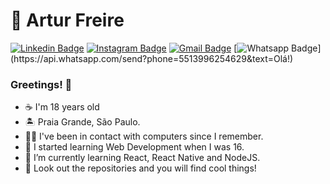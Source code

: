 # 👾 Artur Freire 

[![Linkedin Badge](https://img.shields.io/badge/-LinkedIn-blue?style=flat-square&logo=Linkedin&logoColor=white&link=https://www.linkedin.com/in/freirart/)](https://www.linkedin.com/in/freirart/)
[![Instagram Badge](https://img.shields.io/badge/-Instagram-ff69b4?style=flat-square&logo=Instagram&logoColor=white&link=https://www.instagram.com/freirart//)](https://www.linkedin.com/in/freirart/)
[![Gmail Badge](https://img.shields.io/badge/-Gmail-c14438?style=flat-square&logo=Gmail&logoColor=white&link=mailto:freirart.contato@gmail.com)](mailto:freirart.contato@gmail.com)
[![Whatsapp Badge](https://img.shields.io/badge/-Whatsapp-4CA143?style=flat-square&labelColor=4CA143&logo=whatsapp&logoColor=white&link=https://api.whatsapp.com/send?phone=5512988344336&text=Olá!)](https://api.whatsapp.com/send?phone=5513996254629&text=Olá!)

### Greetings! 👋

- ☕ I'm 18 years old
- 🏝 Praia Grande, São Paulo.
- 👨‍💻 I've been in contact with computers since I remember. 
- 👶 I started learning Web Development when I was 16.
- 🚀 I’m currently learning React, React Native and NodeJS.
- 👀 Look out the repositories and you will find cool things!
